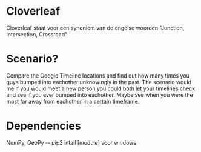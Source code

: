# Cloverleaf
Cloverleaf staat voor een synoniem van de engelse woorden "Junction, Intersection, Crossroad"

# Scenario?
Compare the Google Timeline locations and find out how many times you guys bumped into eachother unknowingly in the past. The scenario would me if you would meet a new person you could both let your timelines check and see if you ever bumped into eachother. Maybe see when you were the most far away from eachother in a certain timeframe.

# Dependencies
NumPy,
GeoPy
-- pip3 intall [module] voor windows
